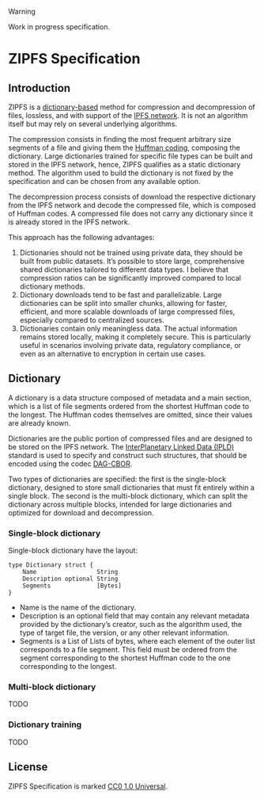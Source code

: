 > [!WARNING]
> Work in progress specification.

# ZIPFS Specification

## Introduction

ZIPFS is a [dictionary-based](https://en.wikipedia.org/wiki/Dictionary_coder) method for compression and decompression of files, lossless, and with support of the [IPFS network](https://ipfs.tech/). It is not an algorithm itself but may rely on several underlying algorithms.

The compression consists in finding the most frequent arbitrary size segments of a file and giving them the [Huffman coding](https://en.wikipedia.org/wiki/Huffman_coding), composing the dictionary. Large dictionaries trained for specific file types can be built and stored in the IPFS network, hence, ZIPFS qualifies as a static dictionary method. The algorithm used to build the dictionary is not fixed by the specification and can be chosen from any available option.

The decompression process consists of download the respective dictionary from the IPFS network and decode the compressed file, which is composed of Huffman codes. A compressed file does not carry any dictionary since it is already stored in the IPFS network. 

This approach has the following advantages:

1. Dictionaries should not be trained using private data, they should be built from public datasets. It’s possible to store large, comprehensive shared dictionaries tailored to different data types. I believe that compression ratios can be significantly improved compared to local dictionary methods.
2. Dictionary downloads tend to be fast and parallelizable. Large dictionaries can be split into smaller chunks, allowing for faster, efficient, and more scalable downloads of large compressed files, especially compared to centralized sources.
3. Dictionaries contain only meaningless data. The actual information remains stored locally, making it completely secure. This is particularly useful in scenarios involving private data, regulatory compliance, or even as an alternative to encryption in certain use cases.

## Dictionary

A dictionary is a data structure composed of metadata and a main section, which is a list of file segments ordered from the shortest Huffman code to the longest. The Huffman codes themselves are omitted, since their values are already known.

Dictionaries are the public portion of compressed files and are designed to be stored on the IPFS network. The [InterPlanetary Linked Data (IPLD)](https://ipld.io/) standard is used to specify and construct such structures, that should be encoded using the codec [DAG-CBOR](https://ipld.io/docs/codecs/known/dag-cbor/).

Two types of dictionaries are specified: the first is the single-block dictionary, designed to store small dictionaries that must fit entirely within a single block. The second is the multi-block dictionary, which can split the dictionary across multiple blocks, intended for large dictionaries and optimized for download and decompression.

### Single-block dictionary

Single-block dictionary have the layout:

```
type Dictionary struct {
	Name                 String
	Description optional String
	Segments             [Bytes]
}
```
- Name is the name of the dictionary.
- Description is an optional field that may contain any relevant metadata provided by the dictionary’s creator, such as the algorithm used, the type of target file, the version, or any other relevant information.
- Segments is a List of Lists of bytes, where each element of the outer list corresponds to a file segment. This field must be ordered from the segment corresponding to the shortest Huffman code to the one corresponding to the longest.


### Multi-block dictionary

TODO

### Dictionary training

TODO

## License

ZIPFS Specification is marked [CC0 1.0 Universal](./LICENSE).